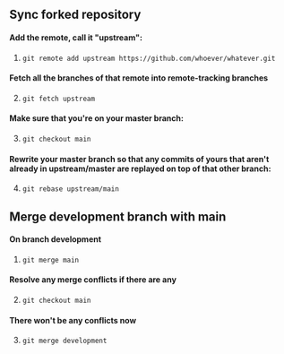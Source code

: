 ## Sync forked repository

#### Add the remote, call it "upstream":
1. `git remote add upstream https://github.com/whoever/whatever.git`

#### Fetch all the branches of that remote into remote-tracking branches
2. `git fetch upstream`

#### Make sure that you're on your master branch:
3. `git checkout main`

#### Rewrite your master branch so that any commits of yours that aren't already in upstream/master are replayed on top of that other branch:
4. `git rebase upstream/main`

## Merge development branch with main

#### On branch development
1. `git merge main`

#### Resolve any merge conflicts if there are any
2. `git checkout main`

#### There won't be any conflicts now
3. `git merge development`

